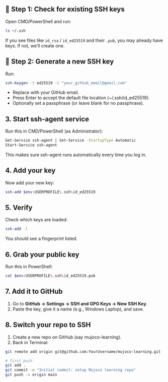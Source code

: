 ## 🔑 Step 1: Check for existing SSH keys

Open CMD/PowerShell and run:
```bash
ls ~/.ssh
```

If you see files like `id_rsa` / `id_ed25519` and their `.pub`, you may already have keys. If not, we’ll create one.

## 🔑 Step 2: Generate a new SSH key

Run:
```bash
ssh-keygen -t ed25519 -C "your_github_email@gmail.com"
```
- Replace with your GitHub email.
- Press Enter to accept the default file location (~/.ssh/id_ed25519).
- Optionally set a passphrase (or leave blank for no passphrase).

## 3. Start ssh-agent service

Run this in CMD/PowerShell (as Administrator):
```bash
Get-Service ssh-agent | Set-Service -StartupType Automatic
Start-Service ssh-agent
```
This makes sure ssh-agent runs automatically every time you log in.

## 4. Add your key
Now add your new key:
```bash
ssh-add $env:USERPROFILE\.ssh\id_ed25519
```

## 5. Verify
Check which keys are loaded:
```bash
ssh-add -l
```
You should see a fingerprint listed.


## 6. Grab your public key
Run this in PowerShell:
```bash
cat $env:USERPROFILE\.ssh\id_ed25519.pub
```

## 7. Add it to GitHub
1. Go to **GitHub → Settings → SSH and GPG Keys → New SSH Key**.
2. Paste the key, give it a name (e.g., Windows Laptop), and save.

## 8. Switch your repo to SSH
1. Create a new repo on GitHub (say mujoco-learning).
2. Back in Terminal:
```bash
git remote add origin git@github.com:YourUsername/mujoco-learning.git

# first push
git add .
git commit -m "Initial commit: setup Mujoco learning repo"
git push -u origin main
```
